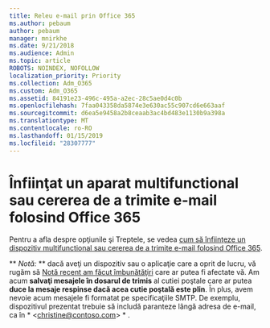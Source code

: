 ```yaml
---
title: Releu e-mail prin Office 365
ms.author: pebaum
author: pebaum
manager: mnirkhe
ms.date: 9/21/2018
ms.audience: Admin
ms.topic: article
ROBOTS: NOINDEX, NOFOLLOW
localization_priority: Priority
ms.collection: Adm_O365
ms.custom: Adm_O365
ms.assetid: 84191e23-496c-495a-a2ec-28c5ae0d4c0b
ms.openlocfilehash: 7faa043358da5874e3e630ac55c907cd6e663aaf
ms.sourcegitcommit: d6ea5e9458a2b8ceaab3ac4bd483e1130b9a398a
ms.translationtype: MT
ms.contentlocale: ro-RO
ms.lasthandoff: 01/15/2019
ms.locfileid: "28307777"
---
```

# <a name="set-up-a-multifunction-device-or-application-to-send-email-using-office-365"></a>Înfiinţat un aparat multifunctional sau cererea de a trimite e-mail folosind Office 365

Pentru a afla despre opţiunile şi Treptele, se vedea [cum să înfiinţeze un dispozitiv multifunctional sau cererea de a trimite e-mail folosind Office 365](https://support.office.com/article/69f58e99-c550-4274-ad18-c805d654b4c4).
  
 ** *Notă:* ** dacă aveţi un dispozitiv sau o aplicaţie care a oprit de lucru, vă rugăm să [Notă recent am făcut îmbunătăţiri](https://support.microsoft.com/help/4458479/) care ar putea fi afectate vă. Am acum **salvaţi mesajele în dosarul de trimis** al cutiei poştale care ar putea **duce la mesaje respinse dacă acea cutie poştală este plin**. În plus, avem nevoie acum mesajele fi formatat pe specificaţiile SMTP. De exemplu, dispozitivul prezentat trebuie să includă paranteze lângă adresa de e-mail, ca în * \<christine@contoso.com\> * . 
  

